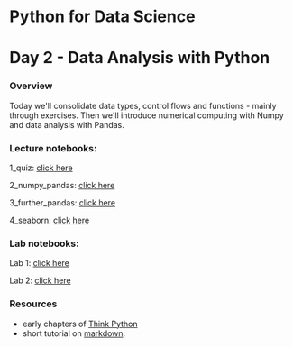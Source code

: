 
# Python for Data Science
# Day 2 - Data Analysis with Python
### Overview
Today we'll consolidate data types, control flows and functions - mainly through exercises. Then we'll introduce numerical computing with Numpy and data analysis with Pandas.

### Lecture notebooks:

1_quiz: [click here](https://colab.research.google.com/github/worldbank/Python-for-Data-Science/blob/master/July_2019_Poverty_GP/day_2/1_quiz.ipynb)

2_numpy_pandas: [click here](https://colab.research.google.com/github/worldbank/Python-for-Data-Science/blob/master/July_2019_Poverty_GP/day_2/2_numpy_pandas.ipynb)

3_further_pandas: [click here](https://colab.research.google.com/github/worldbank/Python-for-Data-Science/blob/master/July_2019_Poverty_GP/day_2/3_further_pandas.ipynb)

4_seaborn: [click here](https://colab.research.google.com/github/worldbank/Python-for-Data-Science/blob/master/July_2019_Poverty_GP/day_2/4_seaborn.ipynb)

### Lab notebooks:

Lab 1: [click here](https://colab.research.google.com/github/worldbank/Python-for-Data-Science/blob/master/July_2019_Poverty_GP/day_2/lab_1.ipynb)

Lab 2: [click here](https://colab.research.google.com/github/worldbank/Python-for-Data-Science/blob/master/July_2019_Poverty_GP/day_2/lab_2.ipynb)

### Resources
* early chapters of [Think Python](http://greenteapress.com/thinkpython2/thinkpython2.pdf)
* short tutorial on [markdown](https://commonmark.org/help/).
